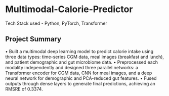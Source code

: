 # Multimodal-Calorie-Predictor

Tech Stack used - Python, PyTorch, Transformer
## Project Summary
•	Built a multimodal deep learning model to predict calorie intake using three data types: time-series CGM data, meal images (breakfast and lunch), and patient demographic and gut microbiome data.
•	Preprocessed each modality independently and designed three parallel networks: a Transformer encoder for CGM data, CNN for meal images, and a deep neural network for demographic and PCA-reduced gut features.
•	Fused outputs through dense layers to generate final predictions, achieving an RMSRE of 0.3374.
